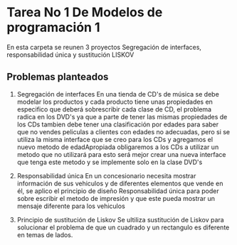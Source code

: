 # Tarea No 1 De Modelos de programación 1
En esta carpeta se reunen 3 proyectos Segregación de interfaces, responsabilidad única y sustitución LISKOV
## Problemas planteados 
1. Segregación de interfaces
En una tienda de CD's de música se debe modelar los productos y cada producto tiene unas propiedades en especifico que deberá sobrescribir cada clase de CD, el problema radica 
en los DVD's ya que a parte de tener las mismas propiedades de los CDs tambien debe tener una clasificación por edades para saber que no vendes peliculas a clientes con edades
no adecuadas, pero si se utiliza la misma interface que se creo para los CDs y agregamos el nuevo metodo de edadApropiada obligaremos a los CDs a utilizar un metodo que no 
utilizará para esto será mejor crear una nueva interface que tenga este metodo y se implemente solo en la clase DVD's 

2. Responsabilidad única 
En un concesionario necesita mostrar información de sus vehiculos y de diferentes elementos que vende en él, se aplico el principio de diseño Responsabilidad única para poder 
sobre escribir el metodo de impresión y que este pueda mostrar un mensaje diferente para los vehiculos

3. Principio de sustitución de Liskov 
Se ultiliza sustitución de Liskov para solucionar el problema de que un cuadrado y un rectangulo es diferente en temas de lados.
